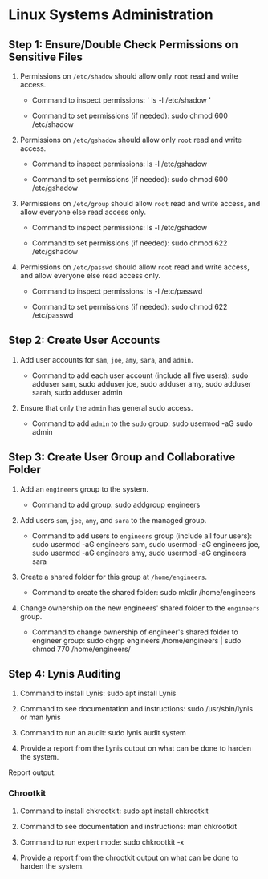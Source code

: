 # Linux Systems Administration

## Step 1: Ensure/Double Check Permissions on Sensitive Files

1. Permissions on `/etc/shadow` should allow only `root` read and write access.

    - Command to inspect permissions: ' ls -l /etc/shadow '

    - Command to set permissions (if needed): sudo chmod 600 /etc/shadow

2. Permissions on `/etc/gshadow` should allow only `root` read and write access.

    - Command to inspect permissions: ls -l /etc/gshadow

    - Command to set permissions (if needed): sudo chmod 600 /etc/gshadow

3. Permissions on `/etc/group` should allow `root` read and write access, and allow everyone else read access only.

    - Command to inspect permissions: ls -l /etc/gshadow

    - Command to set permissions (if needed): sudo chmod 622 /etc/gshadow

4. Permissions on `/etc/passwd` should allow `root` read and write access, and allow everyone else read access only.

    - Command to inspect permissions: ls -l /etc/passwd

    - Command to set permissions (if needed): sudo chmod 622 /etc/passwd

## Step 2: Create User Accounts

1. Add user accounts for `sam`, `joe`, `amy`, `sara`, and `admin`.

    - Command to add each user account (include all five users):  sudo adduser sam, sudo adduser joe, sudo adduser amy, sudo adduser sarah, sudo adduser admin

2. Ensure that only the `admin` has general sudo access.

    - Command to add `admin` to the `sudo` group: sudo usermod -aG sudo admin




## Step 3: Create User Group and Collaborative Folder

1. Add an `engineers` group to the system.

    - Command to add group: sudo addgroup engineers

2. Add users `sam`, `joe`, `amy`, and `sara` to the managed group.

    - Command to add users to `engineers` group (include all four users): 
 sudo usermod -aG engineers sam, sudo usermod -aG engineers joe,  
 sudo usermod -aG engineers amy,  sudo usermod -aG engineers sara

3. Create a shared folder for this group at `/home/engineers`.

    - Command to create the shared folder: sudo mkdir /home/engineers

4. Change ownership on the new engineers' shared folder to the `engineers` group.

    - Command to change ownership of engineer's shared folder to engineer group: 
	sudo chgrp engineers /home/engineers | sudo chmod 770 /home/engineers/

## Step 4: Lynis Auditing

1. Command to install Lynis: sudo apt install Lynis

2. Command to see documentation and instructions: sudo /usr/sbin/lynis or man lynis

3. Command to run an audit: sudo lynis audit system

4. Provide a report from the Lynis output on what can be done to harden the system.

Report output:

### Chrootkit
1. Command to install chkrootkit: sudo apt install chkrootkit

2. Command to see documentation and instructions: man chkrootkit

3. Command to run expert mode: sudo chkrootkit -x

4. Provide a report from the chrootkit output on what can be done to harden the system.
